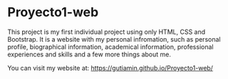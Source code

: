 # Proyecto1-web
This project is my first individual project using only HTML, CSS and Bootstrap. It is a website with my personal infromation, such as personal profile, biographical information, academical information, professional experiences and skills and a few more things about me.

You can visit my website at: https://gutiamin.github.io/Proyecto1-web/
